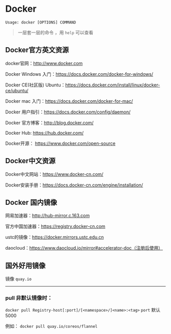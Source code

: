# Docker

`Usage:	docker [OPTIONS] COMMAND`

> 一层套一层的命令 ，用 `help` 可以查看

## Docker官方英文资源

docker官网：http://www.docker.com

Docker Windows 入门：https://docs.docker.com/docker-for-windows/

Docker CE(社区版) Ubuntu：https://docs.docker.com/install/linux/docker-ce/ubuntu/

Docker mac 入门：https://docs.docker.com/docker-for-mac/

Docker 用户指引：https://docs.docker.com/config/daemon/

Docker 官方博客：http://blog.docker.com/

Docker Hub: https://hub.docker.com/

Docker开源： https://www.docker.com/open-source

## Docker中文资源

Docker中文网站：https://www.docker-cn.com/

Docker安装手册：https://docs.docker-cn.com/engine/installation/

## Docker 国内镜像

网易加速器：http://hub-mirror.c.163.com

官方中国加速器：https://registry.docker-cn.com

ustc的镜像：https://docker.mirrors.ustc.edu.cn

daocloud：https://www.daocloud.io/mirror#accelerator-doc（注册后使用）

## 国外好用镜像

镜像    `quay.io`

-----

### pull 非默认镜像时：

 `docker pull Registry-host[:port]/[<namespace>/]<name>:<tag>`
    `port` 默认 5000

例如：
    `docker pull quay.io/coreos/flannel`